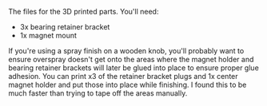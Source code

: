 The files for the 3D printed parts. You'll need:
- 3x bearing retainer bracket
- 1x magnet mount

If you're using a spray finish on a wooden knob, you'll probably want to ensure overspray doesn't get onto the areas where the magnet holder and bearing retainer brackets will later be glued into place to ensure proper glue adhesion. You can print x3 of the retainer bracket plugs and 1x center magnet holder and put those into place while finishing. I found this to be much faster than trying to tape off the areas manually.
